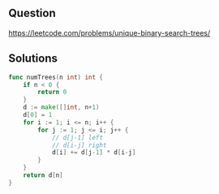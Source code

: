 ## Question

https://leetcode.com/problems/unique-binary-search-trees/

## Solutions

```go
func numTrees(n int) int {
	if n < 0 {
		return 0
	}
	d := make([]int, n+1)
	d[0] = 1
	for i := 1; i <= n; i++ {
		for j := 1; j <= i; j++ {
			// d[j-1] left
			// d[i-j] right
			d[i] += d[j-1] * d[i-j]
		}
	}
	return d[n]
}
```

